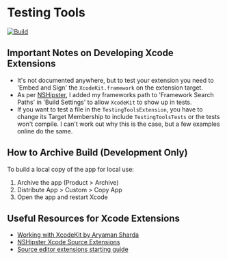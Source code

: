 # Testing Tools
[![Build](https://github.com/ab492/TestingTools/actions/workflows/build.yml/badge.svg)](https://github.com/ab492/TestingTools/actions/workflows/build.yml)

## Important Notes on Developing Xcode Extensions
- It's not documented anywhere, but to test your extension you need to 'Embed and Sign' the `XcodeKit.framework` on the extension target. 
- As per [NSHipster](https://nshipster.com/xcode-source-extensions/), I added my frameworks path to 'Framework Search Paths' in 'Build Settings' to allow `XcodeKit` to show up in tests.
- If you want to test a file in the `TestingToolsExtension`, you have to change its Target Membership to include `TestingToolsTests` or the tests won't compile. I can't work out why this is the case, but a few examples online do the same.

## How to Archive Build (Development Only)
To build a local copy of the app for local use:
1. Archive the app (Product > Archive)
2. Distribute App > Custom > Copy App 
3. Open the app and restart Xcode

## Useful Resources for Xcode Extensions

- [Working with XcodeKit by Aryaman Sharda](https://www.youtube.com/watch?v=hsX-b7lobF0)
- [NSHipster Xcode Source Extensions](https://nshipster.com/xcode-source-extensions/)
- [Source editor extensions starting guide](https://kowei-chen.medium.com/xcode-extension-1-5-starting-guide-519a95bdc865)
